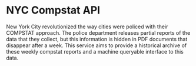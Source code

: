 # NYC Compstat API

New York City revolutionized the way cities were policed with their COMPSTAT approach. The police department releases partial reports of the data that they collect, but this information is hidden in PDF documents that disappear after a week. This service aims to provide a historical archive of these weekly compstat reports and a machine queryable interface to this data.
